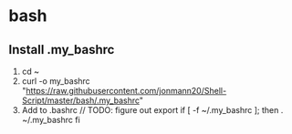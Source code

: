 bash
====

Install .my_bashrc
------------------
1. cd ~
2. curl -o my_bashrc "https://raw.githubusercontent.com/jonmann20/Shell-Script/master/bash/.my_bashrc"
3. Add to .bashrc // TODO: figure out export
    if [ -f ~/.my_bashrc ]; then
      . ~/.my_bashrc
    fi
